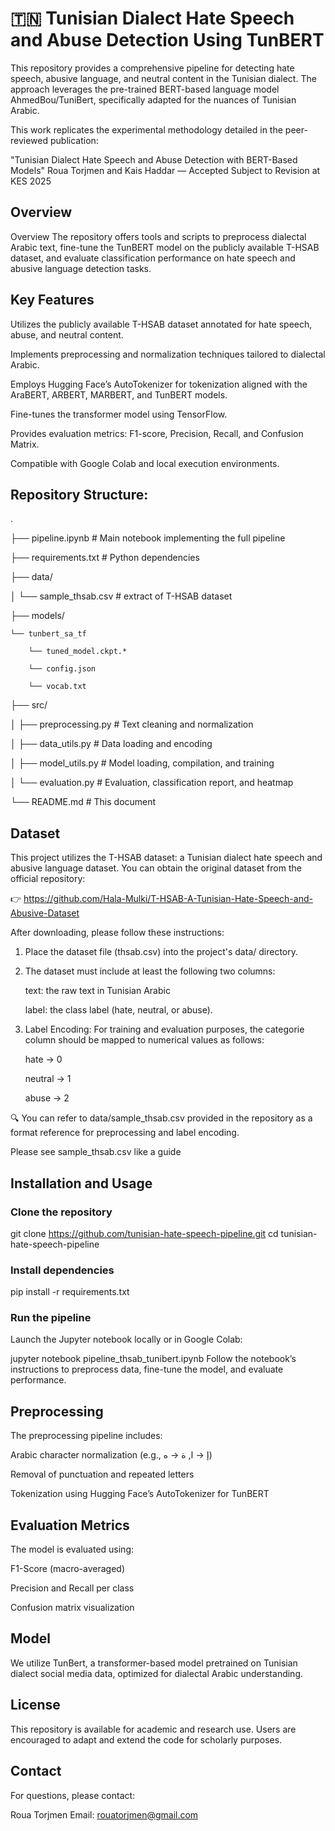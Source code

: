 # 🇹🇳 Tunisian Dialect Hate Speech and Abuse Detection Using TunBERT
This repository provides a comprehensive pipeline for detecting hate speech, abusive language, and neutral content in the Tunisian dialect. The approach leverages the pre-trained BERT-based language model AhmedBou/TuniBert, specifically adapted for the nuances of Tunisian Arabic.

This work replicates the experimental methodology detailed in the peer-reviewed publication:

"Tunisian Dialect Hate Speech and Abuse Detection with BERT-Based Models"
Roua Torjmen and Kais Haddar —  Accepted Subject to Revision at KES 2025

##  Overview
Overview
The repository offers tools and scripts to preprocess dialectal Arabic text, fine-tune the TunBERT model on the publicly available T-HSAB dataset, and evaluate classification performance on hate speech and abusive language detection tasks.

## Key Features
Utilizes the publicly available T-HSAB dataset annotated for hate speech, abuse, and neutral content.

Implements preprocessing and normalization techniques tailored to dialectal Arabic.

Employs Hugging Face’s AutoTokenizer for tokenization aligned with the AraBERT, ARBERT, MARBERT, and TunBERT models.

Fine-tunes the transformer model using TensorFlow.

Provides evaluation metrics: F1-score, Precision, Recall, and Confusion Matrix.

Compatible with Google Colab and local execution environments.

## Repository Structure:
.

├── pipeline.ipynb                  # Main notebook implementing the full pipeline

├── requirements.txt                # Python dependencies

├── data/

│   └── sample_thsab.csv            # extract of T-HSAB dataset 

├── models/
    
    └── tunbert_sa_tf
        
        └── tuned_model.ckpt.*

        └── config.json

        └── vocab.txt



├── src/

│   ├── preprocessing.py             # Text cleaning and normalization

│   ├── data_utils.py                # Data loading and encoding

│   ├── model_utils.py               # Model loading, compilation, and training

│   └── evaluation.py                # Evaluation, classification report, and heatmap

└── README.md                        # This document

## Dataset
This project utilizes the T-HSAB dataset: a Tunisian dialect hate speech and abusive language dataset. You can obtain the original dataset from the official repository:

👉 https://github.com/Hala-Mulki/T-HSAB-A-Tunisian-Hate-Speech-and-Abusive-Dataset

After downloading, please follow these instructions:

1. Place the dataset file (thsab.csv) into the project's data/ directory.

2. The dataset must include at least the following two columns:

      text: the raw text in Tunisian Arabic
      
      label: the class label (hate, neutral, or abuse).

3. Label Encoding:
For training and evaluation purposes, the categorie column should be mapped to numerical values as follows:

      hate → 0
      
      neutral → 1
      
      abuse → 2

🔍 You can refer to data/sample_thsab.csv provided in the repository as a format reference for preprocessing and label encoding.

Please see sample_thsab.csv like a guide

## Installation and Usage
### Clone the repository


git clone https://github.com/tunisian-hate-speech-pipeline.git
cd tunisian-hate-speech-pipeline

### Install dependencies


pip install -r requirements.txt

### Run the pipeline

Launch the Jupyter notebook locally or in Google Colab:


jupyter notebook pipeline_thsab_tunibert.ipynb
Follow the notebook’s instructions to preprocess data, fine-tune the model, and evaluate performance.

## Preprocessing
The preprocessing pipeline includes:

Arabic character normalization (e.g., إ → ا, ة → ه)

Removal of punctuation and repeated letters

Tokenization using Hugging Face’s AutoTokenizer for TunBERT

## Evaluation Metrics
The model is evaluated using:

F1-Score (macro-averaged)

Precision and Recall per class

Confusion matrix visualization


## Model
We utilize TunBert, a transformer-based model pretrained on Tunisian dialect social media data, optimized for dialectal Arabic understanding.

## License
This repository is available for academic and research use. Users are encouraged to adapt and extend the code for scholarly purposes.

## Contact
For questions, please contact:

Roua Torjmen
Email: rouatorjmen@gmail.com
